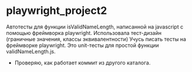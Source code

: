 # playwright_project2 #

Автотесты для функции isValidNameLength, написанной на javascript с помощью фреймворка playwright.
Использовала тест-дизайн (граничные значения, классы эквивалентности)
Учуcь писать тесты на фреймворке playwright.
Это unit-тесты для простой функции validNameLength.js.

- Проверяю, как работает коммит из другого каталога.
